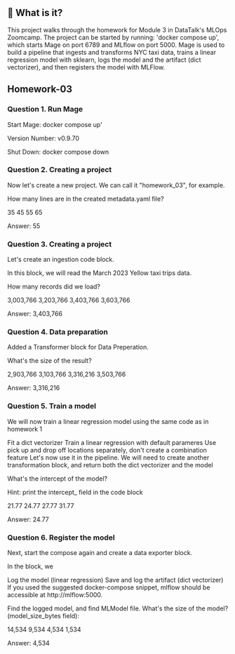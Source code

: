 ## 🤔 What is it?

This project walks through the homework for Module 3 in DataTalk's MLOps Zoomcamp. The project can be started by running: 'docker compose up', which starts Mage on port 6789 and MLflow on port 5000. Mage is used to build a pipeline that ingests and transforms NYC taxi data, trains a linear regression model with sklearn, logs the model and the artifact (dict vectorizer), and then registers the model with MLFlow. 

## Homework-03

### Question 1. Run Mage

Start Mage: docker compose up'

Version Number: v0.9.70

Shut Down: docker compose down

### Question 2. Creating a project

Now let's create a new project. We can call it "homework_03", for example.

How many lines are in the created metadata.yaml file?

35
45
55
65

Answer: 55

### Question 3. Creating a project

Let's create an ingestion code block.

In this block, we will read the March 2023 Yellow taxi trips data.

How many records did we load?

3,003,766
3,203,766
3,403,766
3,603,766

Answer: 3,403,766

### Question 4. Data preparation

Added a Transformer block for Data Preperation. 

What's the size of the result?

2,903,766
3,103,766
3,316,216
3,503,766

Answer: 3,316,216

### Question 5. Train a model

We will now train a linear regression model using the same code as in homework 1

Fit a dict vectorizer
Train a linear regression with default parameres
Use pick up and drop off locations separately, don't create a combination feature
Let's now use it in the pipeline. We will need to create another transformation block, and return both the dict vectorizer and the model

What's the intercept of the model?

Hint: print the intercept_ field in the code block

21.77
24.77
27.77
31.77

Answer: 24.77

### Question 6. Register the model

Next, start the compose again and create a data exporter block.

In the block, we

Log the model (linear regression)
Save and log the artifact (dict vectorizer)
If you used the suggested docker-compose snippet, mlflow should be accessible at http://mlflow:5000.

Find the logged model, and find MLModel file. What's the size of the model? (model_size_bytes field):

14,534
9,534
4,534
1,534

Answer: 4,534
